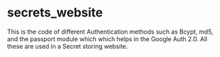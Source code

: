 # secrets_website
This is the code of different Authentication methods such as Bcypt, md5, and the passport module which which helps in the Google Auth 2.0. All these are used in a Secret storing website.
